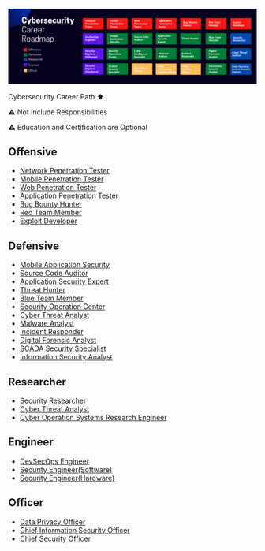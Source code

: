 ![ROADMAP](allv1.png)

Cybersecurity Career Path ⬆️

⚠️ Not Include Responsibilities

⚠️ Education and Certification are Optional

## Offensive

* [Network Penetration Tester](https://github.com/rezaduty/security-career-path/blob/master/Network_Penetration_Tester.md)
* [Mobile Penetration Tester](https://github.com/rezaduty/security-career-path/blob/master/Mobile_Penetration_Tester.md)
* [Web Penetration Tester](https://github.com/rezaduty/security-career-path/blob/master/Web_Penetration_Tester.md)
* [Application Penetration Tester](https://github.com/rezaduty/security-career-path/blob/master/Application_Penetration_Tester.md)
* [Bug Bounty Hunter](https://github.com/rezaduty/security-career-path/blob/master/Bug_Bounty_Hunter.md)
* [Red Team Member](https://github.com/rezaduty/security-career-path/blob/master/Red-Team-Member.md)
* [Exploit Developer](https://github.com/rezaduty/security-career-path/blob/master/Exploit_Developer.md)


## Defensive

* [Mobile Application Security](https://github.com/rezaduty/security-career-path/blob/master/Mobile_Application_Security.md)
* [Source Code Auditor](https://github.com/rezaduty/security-career-path/blob/master/Source_Code_Auditor.md)
* [Application Security Expert](https://github.com/rezaduty/security-career-path/blob/master/Application_Security_Expert.md)
* [Threat Hunter](https://github.com/rezaduty/security-career-path/blob/master/Threat_Hunter.md)
* [Blue Team Member](https://github.com/rezaduty/security-career-path/blob/master/Blue-Team_Member.md)
* [Security Operation Center](https://github.com/rezaduty/security-career-path/blob/master/Security_Operation_Center.md)
* [Cyber Threat Analyst](https://github.com/rezaduty/security-career-path/blob/master/Cyber_Threat_Analyst.md)
* [Malware Analyst](https://github.com/rezaduty/security-career-path/blob/master/Malware_Analyst.md)
* [Incident Responder](https://github.com/rezaduty/security-career-path/blob/master/Incident_Responder.md)
* [Digital Forensic Analyst](https://github.com/rezaduty/security-career-path/blob/master/Digital_Forensic_Analyst.md)
* [SCADA Security Specialist](https://github.com/rezaduty/security-career-path/blob/master/SCADA_Security_Specialist.md)
* [Information Security Analyst](https://github.com/rezaduty/security-career-path/blob/master/Information_Security_Analyst.md)





## Researcher

* [Security Researcher](https://github.com/rezaduty/cybersecurity-career-path/blob/master/Security_Researcher.md)
* [Cyber Threat Analyst](https://github.com/rezaduty/cybersecurity-career-path/blob/master/Cyber_Threat_Analyst.md)
* [Cyber Operation Systems Research Engineer](https://github.com/rezaduty/cybersecurity-career-path/blob/master/Cyber_Operation_Systems_Research_Engineer.md)


## Engineer

* [DevSecOps Engineer](https://github.com/rezaduty/security-career-path/blob/master/DevSecOps_Engineer.md)
* [Security Engineer(Software)](https://github.com/rezaduty/security-career-path/blob/master/Security_Engineer(Software).md)
* [Security Engineer(Hardware)](https://github.com/rezaduty/security-career-path/blob/master/Security_Engineer(Hardware).md)

## Officer

* [Data Privacy Officer](https://github.com/rezaduty/security-career-path/blob/master/Data_Privacy_Officer.md)
* [Chief Information Security Officer](https://github.com/rezaduty/security-career-path/blob/master/Chief_Information_Security_Officer.md)
* [Chief Security Officer](https://github.com/rezaduty/security-career-path/blob/master/Chief_Security_Officer.md)

